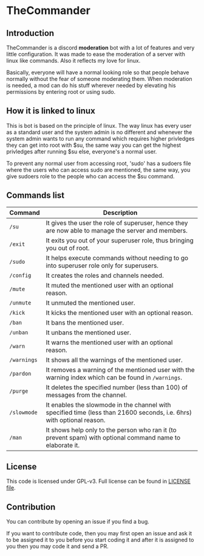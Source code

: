 # TheCommander

## Introduction

TheCommander is a discord **moderation** bot with a lot of features and very little configuration. It was made to ease the moderation of a server with linux like commands. Also it reflects my love for linux.

Basically, everyone will have a normal looking role so that people behave normally without the fear of someone moderating them. When moderation is needed, a mod can do his stuff wherever needed by elevating his permissions by entering root or using sudo.

## How it is linked to linux
This is bot is based on the principle of linux. The way linux has every user as a standard user and the system admin is no different and whenever the system admin wants to run any command which requires higher privledges they can get into root with $su, the same way you can get the highest privledges after running $su else, everyone's a normal user.

To prevent any normal user from accessing root, 'sudo' has a sudoers file where the users who can access sudo are mentioned, the same way, you give sudoers role to the people who can access the $su command.

## Commands list

| Command     | Description                                                                                                           |
| ----------- | --------------------------------------------------------------------------------------------------------------------- |
| `/su`       | It gives the user the role of superuser, hence they are now able to manage the server and members.                    |
| `/exit`     | It exits you out of your superuser role, thus bringing you out of root.                                               |
| `/sudo`     | It helps execute commands without needing to go into superuser role only for superusers.                              |
| `/config`   | It creates the roles and channels needed.                                                                             |
| `/mute`     | It muted the mentioned user with an optional reason.                                                                  |
| `/unmute`   | It unmuted the mentioned user.                                                                                        |
| `/kick`     | It kicks the mentioned user with an optional reason.                                                                  |
| `/ban`      | It bans the mentioned user.                                                                                           |
| `/unban`    | It unbans the mentioned user.                                                                                         |
| `/warn`     | It warns the mentioned user with an optional reason.                                                                  |
| `/warnings` | It shows all the warnings of the mentioned user.                                                                      |
| `/pardon`   | It removes a warning of the mentioned user with the warning index which can be found in `/warnings`.                  |
| `/purge`    | It deletes the specified number (less than 100) of messages from the channel.                                         |
| `/slowmode` | It enables the slowmode in the channel with specified time (less than 21600 seconds, i.e. 6hrs) with optional reason. |
| `/man`      | It shows help only to the person who ran it (to prevent spam) with optional command name to elaborate it.             |

## License

This code is licensed under GPL-v3. Full license can be found in [LICENSE file](./LICENSE).

## Contribution

You can contribute by opening an issue if you find a bug.

If you want to contribute code, then you may first open an issue and ask it to be assigned it to you before you start coding it and after it is assigned to you then you may code it and send a PR.